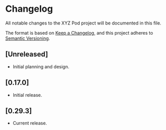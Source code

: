 # Changelog

All notable changes to the XYZ Pod project will be documented in this file.

The format is based on [Keep a Changelog](https://keepachangelog.com/en/1.0.0/),
and this project adheres to [Semantic Versioning](https://semver.org/spec/v2.0.0.html).

## [Unreleased]

- Initial planning and design.

## [0.17.0]

- Initial release.

## [0.29.3]

- Current release.

